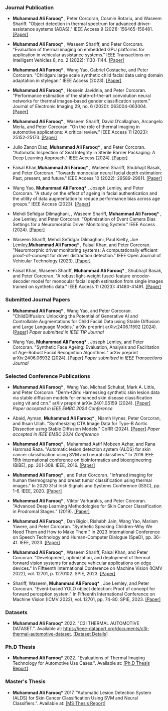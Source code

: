 ### Journal Publication
  
- <strong>Muhammad Ali Farooq* </strong>, Peter Corcoran, Cosmin Rotariu, and Waseem Shariff. "Object detection in thermal spectrum for advanced driver-assistance systems (ADAS)." IEEE Access 9 (2021): 156465-156481.</strong> [[Paper]](https://ieeexplore.ieee.org/abstract/document/9618926)

- <strong>Muhammad Ali Farooq* </strong>, Waseem Shariff, and Peter Corcoran. "Evaluation of thermal imaging on embedded GPU platforms for application in vehicular assistance systems." IEEE Transactions on Intelligent Vehicles 8, no. 2 (2022): 1130-1144.</strong> [[Paper]](https://ieeexplore.ieee.org/abstract/document/9732195)

- <strong>Muhammad Ali Farooq* </strong>, Wang Yao, Gabriel Costache, and Peter Corcoran. "Childgan: large scale synthetic child facial data using domain adaptation in stylegan." IEEE Access (2023).</strong> [[Paper]](https://ieeexplore.ieee.org/abstract/document/10268402)

- <strong>Muhammad Ali Farooq* </strong>, Hossein Javidnia, and Peter Corcoran. "Performance estimation of the state-of-the-art convolution neural networks for thermal images-based gender classification system." Journal of Electronic Imaging 29, no. 6 (2020): 063004-063004.</strong> [[Paper]](https://www.spiedigitallibrary.org/journals/journal-of-electronic-imaging/volume-29/issue-6/063004/Performance-estimation-of-the-state-of-the-art-convolution-neural/10.1117/1.JEI.29.6.063004.full)

- <strong>Muhammad Ali Farooq* </strong>, Waseem Shariff, David O’callaghan, Arcangelo Merla, and Peter Corcoran. "On the role of thermal imaging in automotive applications: A critical review." IEEE Access 11 (2023): 25152-25173.</strong> [[Paper]](https://ieeexplore.ieee.org/abstract/document/10064306)

- Julio Zanon Diaz, <strong>Muhammad Ali Farooq* </strong>, and Peter Corcoran. "Automatic Inspection of Seal Integrity in Sterile Barrier Packaging: A Deep Learning Approach." IEEE Access (2024).</strong> [[Paper]](https://ieeexplore.ieee.org/abstract/document/10378691)

- Faisal Khan,<strong>Muhammad Ali Farooq* </strong>, Waseem Shariff, Shubhajit Basak, and Peter Corcoran. "Towards monocular neural facial depth estimation: Past, present, and future." IEEE Access 10 (2022): 29589-29611. </strong> [[Paper]](https://ieeexplore.ieee.org/abstract/document/10378691)

- Wang Yao, <strong>Muhammad Ali Farooq* </strong>, Joseph Lemley, and Peter Corcoran. "A study on the effect of ageing in facial authentication and the utility of data augmentation to reduce performance bias across age groups." IEEE Access (2023). </strong> [[Paper]](https://ieeexplore.ieee.org/document/10242105)

- Mehdi Sefidgar Dilmaghani, , Waseem Shariff, <strong>Muhammad Ali Farooq* </strong>, Joe Lemley, and Peter Corcoran. "Optimization of Event Camera Bias Settings for a Neuromorphic Driver Monitoring System." IEEE Access (2024). </strong> [[Paper]](https://ieeexplore.ieee.org/document/10453572)

- Waseem Shariff, Mehdi Sefidgar Dilmaghani, Paul Kielty, Joe Lemley,<strong>Muhammad Ali Farooq* </strong>, Faisal Khan, and Peter Corcoran. "Neuromorphic driver monitoring systems: A computationally efficient proof-of-concept for driver distraction detection." IEEE Open Journal of Vehicular Technology (2023). </strong> [[Paper]](https://ieeexplore.ieee.org/document/10287603)

- Faisal Khan, Waseem Shariff, <strong>Muhammad Ali Farooq* </strong>, Shubhajit Basak, and Peter Corcoran. "A robust light-weight fused-feature encoder-decoder model for monocular facial depth estimation from single images trained on synthetic data." IEEE Access 11 (2023): 41480-41491.</strong> [[Paper]](https://ieeexplore.ieee.org/document/10103585)

### Submitted Journal Papers

  - <strong>Muhammad Ali Farooq* </strong>, Wang Yao, and Peter Corcoran. "ChildDiffusion: Unlocking the Potential of Generative AI and Controllable Augmentations for Child Facial Data using Stable Diffusion and Large Language Models." arXiv preprint arXiv:2406.11592 (2024). </strong> [[Paper]](https://arxiv.org/html/2406.11592v1) </strong> *Paper submitted in IEEE TIP Journal*
  
  - Wang Yao, <strong>Muhammad Ali Farooq* </strong>, Joseph Lemley, and Peter Corcoran. "Synthetic Face Ageing: Evaluation, Analysis and Facilitation of Age-Robust Facial Recognition Algorithms." arXiv preprint arXiv:2406.06932 (2024).  </strong> [[Paper]](https://arxiv.org/abs/2406.06932) </strong> *Paper submitted in IEEE Transactions Journal*

### Selected Conference Publications
 - <strong>Muhammad Ali Farooq* </strong>, Wang Yao, Michael Schukat, Mark A. Little, and Peter Corcoran. "Derm-t2im: Harnessing synthetic skin lesion data via stable diffusion models for enhanced skin disease classification using vit and cnn." arXiv preprint arXiv:2401.05159 (2024). </strong> [[Paper]](https://openreview.net/forum?id=797JJRqd3N) </strong> *Paper accepted in IEEE EMBC 2024 Conference*

  - Abaid, Ayman, <strong>Muhammad Ali Farooq* </strong>, Niamh Hynes, Peter Corcoran, and Ihsan Ullah. "Synthesizing CTA Image Data for Type-B Aortic Dissection using Stable Diffusion Models." CoRR (2024). </strong> [[Paper]](https://openreview.net/forum?id=njm4iUMfwk) </strong> *Paper accepted in IEEE EMBC 2024 Conference*
  
  - <strong>Muhammad Ali Farooq* </strong>, Muhammad Aatif Mobeen Azhar, and Rana Hammad Raza. "Automatic lesion detection system (ALDS) for skin cancer classification using SVM and neural classifiers." In 2016 IEEE 16th international conference on bioinformatics and bioengineering (BIBE), pp. 301-308. IEEE, 2016. </strong> [[Paper]](https://ieeexplore.ieee.org/document/7790001) 
  
  - <strong>Muhammad Ali Farooq* </strong>, and Peter Corcoran. "Infrared imaging for human thermography and breast tumor classification using thermal images." In 2020 31st Irish Signals and Systems Conference (ISSC), pp. 1-6. IEEE, 2020. </strong> [[Paper]](https://ieeexplore.ieee.org/document/9180164) 
  
  - <strong>Muhammad Ali Farooq* </strong>, Viktor Varkarakis, and Peter Corcoran. "Advanced Deep Learning Methodologies for Skin Cancer Classification in Prodromal Stages." (2019). </strong> [[Paper]](https://ceur-ws.org/Vol-2563/aics_6.pdf) 
  
  - <strong>Muhammad Ali Farooq* </strong>, Dan Bigioi, Rishabh Jain, Wang Yao, Mariam Yiwere, and Peter Corcoran. "Synthetic Speaking Children–Why We Need Them and How to Make Them." In 2023 International Conference on Speech Technology and Human-Computer Dialogue (SpeD), pp. 36-41. IEEE, 2023.</strong> [[Paper]](https://ieeexplore.ieee.org/document/10314943) 
  
  - <strong>Muhammad Ali Farooq* </strong> , Waseem Shariff, Faisal Khan, and Peter Corcoran. "Development, optimization, and deployment of thermal forward vision systems for advance vehicular applications on edge devices." In Fifteenth International Conference on Machine Vision (ICMV 2022), vol. 12701, p. 1270102. SPIE, 2023.</strong> [[Paper]](https://www.spiedigitallibrary.org/conference-proceedings-of-spie/12701/1270102/Development-optimization-and-deployment-of-thermal-forward-vision-systems-for/10.1117/12.2679749.short?webSyncID=2aed2ae2-d3d9-a151-5256-2751232bb40e&sessionGUID=e9d3d93e-ae03-6826-e290-d90dba86b124) 
    
  - Shariff, Waseem, <strong>Muhammad Ali Farooq* </strong>, Joe Lemley, and Peter Corcoran. "Event-based YOLO object detection: Proof of concept for forward perception system." In Fifteenth International Conference on Machine Vision (ICMV 2022), vol. 12701, pp. 74-80. SPIE, 2023.</strong> [[Paper]](https://www.spiedigitallibrary.org/conference-proceedings-of-spie/12701/127010A/Event-based-YOLO-object-detection--proof-of-concept-for/10.1117/12.2679341.short#_=_)

### Datasets

- <strong>Muhammad Ali Farooq* </strong> 2022. "C3I THERMAL AUTOMOTIVE DATASET.". Available at: https://ieee-dataport.org/documents/c3i-thermal-automotive-dataset. </strong> [[Dataset Details]](https://ieee-dataport.s3.amazonaws.com/docs/111517/Complete%20Dataset%20Details%20-%20NUIG%20-2022.pdf?X-Amz-Algorithm=AWS4-HMAC-SHA256&X-Amz-Credential=AKIAJOHYI4KJCE6Q7MIQ%2F20240704%2Fus-east-1%2Fs3%2Faws4_request&X-Amz-Date=20240704T224013Z&X-Amz-SignedHeaders=Host&X-Amz-Expires=86400&X-Amz-Signature=da2797378c3c1868b5abfbe500e90bfcf038588be7406fc30a1ada078bef13bf)

### Ph.D Thesis

- <strong>Muhammad Ali Farooq* </strong> 2022. "Evaluations of Thermal Imaging Technology for Automotive Use Cases.". Available at: </strong> [[Ph.D Thesis Report]](https://researchrepository.universityofgalway.ie/entities/publication/5f6e088b-3619-47cb-9e47-93d84bae4793)

### Master's Thesis

- <strong>Muhammad Ali Farooq* </strong> 2017. "Automatic Lesion Detection System (ALDS) for Skin Cancer Classification Using SVM and Neural Classifiers.". Available at: </strong> [[MS Thesis Report]](https://drive.google.com/file/d/1IULbqIML6YK2sFRtpyDuhta87sbhdoYT/view)



